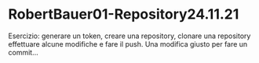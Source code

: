 # RobertBauer01-Repository24.11.21
Esercizio: generare un token, creare una repository, clonare una repository effettuare alcune modifiche e fare il push.
Una modifica giusto per fare un commit...
